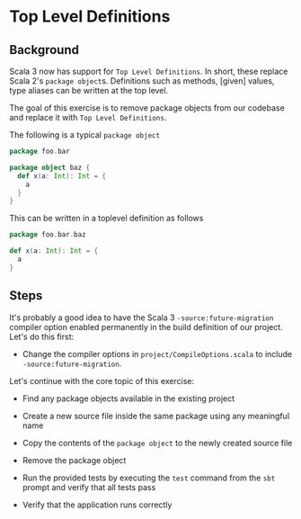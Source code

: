 # Top Level Definitions

## Background

Scala 3 now has support for `Top Level Definitions`. In short, these replace Scala
2's `package object`s. Definitions such as methods, [given] values, type aliases
can be written at the top level.

The goal of this exercise is to remove package objects from our codebase and
replace it with `Top Level Definitions`.

The following is a typical `package object`

```scala
package foo.bar

package object baz {
  def x(a: Int): Int = {
    a
  }
}
```

This can be written in a toplevel definition as follows

```scala
package foo.bar.baz

def x(a: Int): Int = {
  a
}
```

## Steps

It's probably a good idea to have the Scala 3 `-source:future-migration`
compiler option enabled permanently in the build definition of our project.
Let's do this first:

- Change the compiler options in `project/CompileOptions.scala` to include
  `-source:future-migration`.

Let's continue with the core topic of this exercise:

- Find any package objects available in the existing project

- Create a new source file inside the same package using any meaningful name

- Copy the contents of the `package object` to the newly created source file

- Remove the package object

- Run the provided tests by executing the `test` command from the `sbt` prompt
  and verify that all tests pass

- Verify that the application runs correctly